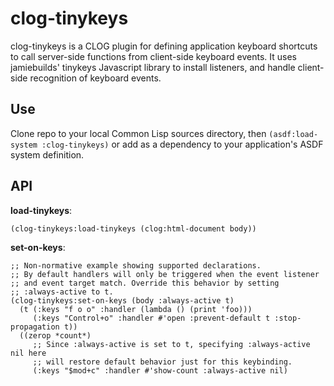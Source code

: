 # clog-tinykeys
clog-tinykeys is a CLOG plugin for defining application keyboard shortcuts to call server-side functions from client-side keyboard events. It uses jamiebuilds' tinykeys Javascript library to install listeners, and handle client-side recognition of keyboard events.

## Use
Clone repo to your local Common Lisp sources directory, then `(asdf:load-system :clog-tinykeys)` or add as a dependency to your application's ASDF system definition.

## API
**load-tinykeys**:
``` common-lisp
(clog-tinykeys:load-tinykeys (clog:html-document body))
```

**set-on-keys**:
``` common-lisp
;; Non-normative example showing supported declarations.
;; By default handlers will only be triggered when the event listener
;; and event target match. Override this behavior by setting
;; :always-active to t.
(clog-tinykeys:set-on-keys (body :always-active t)
  (t (:keys "f o o" :handler (lambda () (print 'foo)))
     (:keys "Control+o" :handler #'open :prevent-default t :stop-propagation t))
  ((zerop *count*)
     ;; Since :always-active is set to t, specifying :always-active nil here
     ;; will restore default behavior just for this keybinding.
     (:keys "$mod+c" :handler #'show-count :always-active nil)
```



